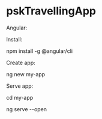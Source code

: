# pskTravellingApp

Angular:

Install: 

npm install -g @angular/cli

Create app:

ng new my-app

Serve app:

cd my-app

ng serve --open